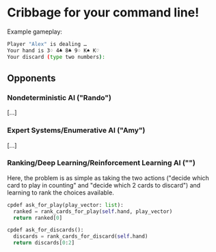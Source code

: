 # Cribbage for your command line!

Example gameplay: 

```bash
Player "Alex" is dealing … 
Your hand is 3♢ 4♣ 8♣ 9♢ K♠ K♡
Your discard (type two numbers): 
```

## Opponents 

### Nondeterministic AI ("Rando") 

[...]

### Expert Systems/Enumerative AI ("Amy") 

[...]

### Ranking/Deep Learning/Reinforcement Learning AI ("")

Here, the problem is as simple as taking the two actions ("decide which card to play in counting" and "decide which 2 cards to discard") and learning to rank the choices available. 

```python
cpdef ask_for_play(play_vector: list):
  ranked = rank_cards_for_play(self.hand, play_vector)
  return ranked[0]

cpdef ask_for_discards():
  discards = rank_cards_for_discard(self.hand)
  return discards[0:2]
```
